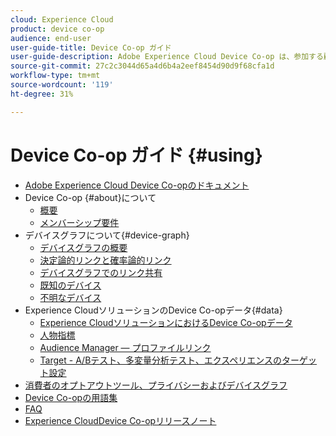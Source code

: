 ```yaml
---
cloud: Experience Cloud
product: device co-op
audience: end-user
user-guide-title: Device Co-op ガイド
user-guide-description: Adobe Experience Cloud Device Co-op は、参加する顧客がデバイスリンク情報を共有できるデジタルコラボレーションサービスです。この情報を活用することで、貴重で一貫性のある、クロスデバイスエクスペリエンスをユーザーに提供できます。
source-git-commit: 27c2c3044d65a4d6b4a2eef8454d90d9f68cfa1d
workflow-type: tm+mt
source-wordcount: '119'
ht-degree: 31%

---
```



# Device Co-op ガイド {#using}

+ [Adobe Experience Cloud Device Co-opのドキュメント](home.md)
+ Device Co-op {#about}について
   + [概要](about/overview.md)
   + [メンバーシップ要件](about/requirements.md)
+ デバイスグラフについて{#device-graph}
   + [デバイスグラフの概要](processes/device-graph-overview.md)
   + [決定論的リンクと確率論的リンク](processes/links.md)
   + [デバイスグラフでのリンク共有](processes/link-sharing.md)
   + [既知のデバイス](processes/known-device.md)
   + [不明なデバイス](processes/unknown-device.md)
+ Experience CloudソリューションのDevice Co-opデータ{#data}
   + [Experience CloudソリューションにおけるDevice Co-opデータ](other-solutions/other-solutions.md)
   + [人物指標](other-solutions/people.md)
   + [Audience Manager — プロファイルリンク](other-solutions/proflie-link.md)
   + [Target - A/Bテスト、多変量分析テスト、エクスペリエンスのターゲット設定](other-solutions/target.md)
+ [消費者のオプトアウトツール、プライバシーおよびデバイスグラフ](privacy.md)
+ [Device Co-opの用語集](glossary.md)
+ [FAQ](faq.md)
+ [Experience CloudDevice Co-opリリースノート](release-notes.md)
